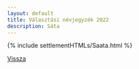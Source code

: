 ```yaml
---
layout: default
title: Választási névjegyzék 2022
description: Sáta
---
```


{% include settlementHTMLs/Saata.html %}

[Vissza](./)